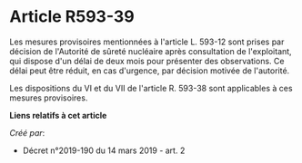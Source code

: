# Article R593-39

Les mesures provisoires mentionnées à l'article L. 593-12 sont prises par décision de l'Autorité de sûreté nucléaire après
consultation de l'exploitant, qui dispose d'un délai de deux mois pour présenter des observations. Ce délai peut être réduit,
en cas d'urgence, par décision motivée de l'autorité.

Les dispositions du VI et du VII de l'article R. 593-38 sont applicables à ces mesures provisoires.

**Liens relatifs à cet article**

_Créé par_:

  - Décret n°2019-190 du 14 mars 2019 - art. 2
